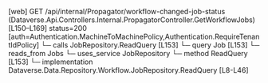 [web] GET /api/internal/Propagator/workflow-changed-job-status  (Dataverse.Api.Controllers.Internal.PropagatorController.GetWorkflowJobs)  [L150–L169] status=200 [auth=Authentication.MachineToMachinePolicy,Authentication.RequireTenantIdPolicy]
  └─ calls JobRepository.ReadQuery [L153]
  └─ query Job [L153]
    └─ reads_from Jobs
  └─ uses_service JobRepository
    └─ method ReadQuery [L153]
      └─ implementation Dataverse.Data.Repository.Workflow.JobRepository.ReadQuery [L8-L46]

